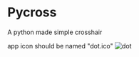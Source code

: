 # Pycross
A python made simple crosshair

app icon should be named "dot.ico"
![dot](https://github.com/user-attachments/assets/fbb7cbe7-5caa-4de3-b0f7-4d4f0fb3a68e)
